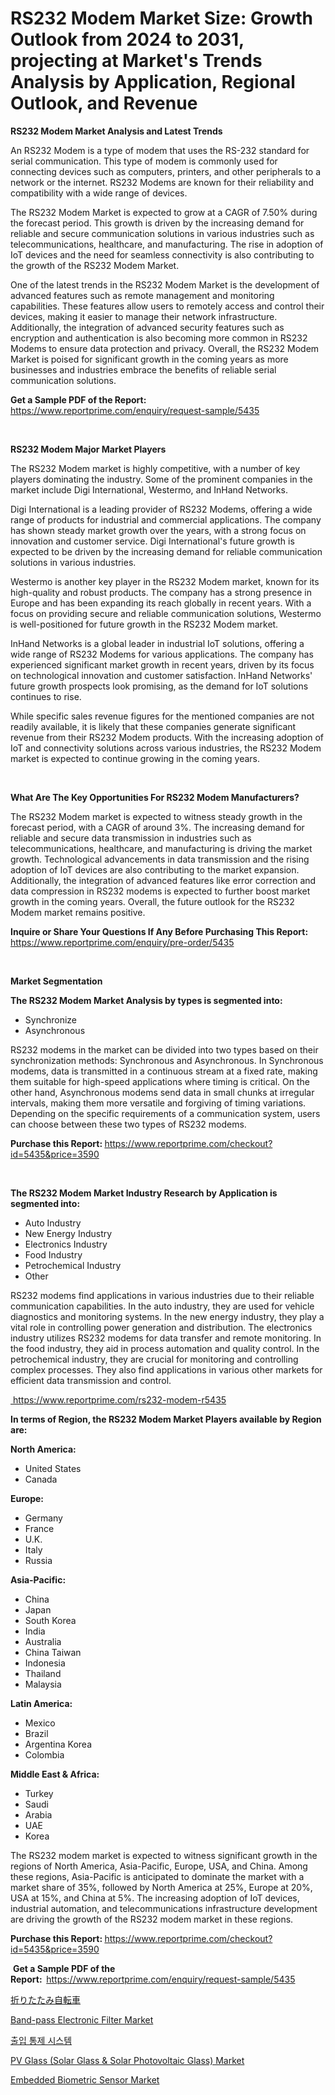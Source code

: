<p><h1>RS232 Modem Market Size: Growth Outlook from 2024 to 2031, projecting at Market's Trends Analysis by Application, Regional Outlook, and Revenue</h1></p><p><strong>RS232 Modem Market Analysis and Latest Trends</strong></p>
<p><p>An RS232 Modem is a type of modem that uses the RS-232 standard for serial communication. This type of modem is commonly used for connecting devices such as computers, printers, and other peripherals to a network or the internet. RS232 Modems are known for their reliability and compatibility with a wide range of devices.</p><p>The RS232 Modem Market is expected to grow at a CAGR of 7.50% during the forecast period. This growth is driven by the increasing demand for reliable and secure communication solutions in various industries such as telecommunications, healthcare, and manufacturing. The rise in adoption of IoT devices and the need for seamless connectivity is also contributing to the growth of the RS232 Modem Market.</p><p>One of the latest trends in the RS232 Modem Market is the development of advanced features such as remote management and monitoring capabilities. These features allow users to remotely access and control their devices, making it easier to manage their network infrastructure. Additionally, the integration of advanced security features such as encryption and authentication is also becoming more common in RS232 Modems to ensure data protection and privacy. Overall, the RS232 Modem Market is poised for significant growth in the coming years as more businesses and industries embrace the benefits of reliable serial communication solutions.</p></p>
<p><strong>Get a Sample PDF of the Report:&nbsp;</strong> <a href="https://www.reportprime.com/enquiry/request-sample/5435">https://www.reportprime.com/enquiry/request-sample/5435</a></p>
<p>&nbsp;</p>
<p><strong>RS232 Modem Major Market Players</strong></p>
<p><p>The RS232 Modem market is highly competitive, with a number of key players dominating the industry. Some of the prominent companies in the market include Digi International, Westermo, and InHand Networks.</p><p>Digi International is a leading provider of RS232 Modems, offering a wide range of products for industrial and commercial applications. The company has shown steady market growth over the years, with a strong focus on innovation and customer service. Digi International's future growth is expected to be driven by the increasing demand for reliable communication solutions in various industries.</p><p>Westermo is another key player in the RS232 Modem market, known for its high-quality and robust products. The company has a strong presence in Europe and has been expanding its reach globally in recent years. With a focus on providing secure and reliable communication solutions, Westermo is well-positioned for future growth in the RS232 Modem market.</p><p>InHand Networks is a global leader in industrial IoT solutions, offering a wide range of RS232 Modems for various applications. The company has experienced significant market growth in recent years, driven by its focus on technological innovation and customer satisfaction. InHand Networks' future growth prospects look promising, as the demand for IoT solutions continues to rise.</p><p>While specific sales revenue figures for the mentioned companies are not readily available, it is likely that these companies generate significant revenue from their RS232 Modem products. With the increasing adoption of IoT and connectivity solutions across various industries, the RS232 Modem market is expected to continue growing in the coming years.</p></p>
<p>&nbsp;</p>
<p><strong>What Are The Key Opportunities For RS232 Modem Manufacturers?</strong></p>
<p><p>The RS232 Modem market is expected to witness steady growth in the forecast period, with a CAGR of around 3%. The increasing demand for reliable and secure data transmission in industries such as telecommunications, healthcare, and manufacturing is driving the market growth. Technological advancements in data transmission and the rising adoption of IoT devices are also contributing to the market expansion. Additionally, the integration of advanced features like error correction and data compression in RS232 modems is expected to further boost market growth in the coming years. Overall, the future outlook for the RS232 Modem market remains positive.</p></p>
<p><strong>Inquire or Share Your Questions If Any Before Purchasing This Report:</strong> <a href="https://www.reportprime.com/enquiry/pre-order/5435">https://www.reportprime.com/enquiry/pre-order/5435</a></p>
<p>&nbsp;</p>
<p><strong>Market Segmentation</strong></p>
<p><strong>The RS232 Modem Market Analysis by types is segmented into:</strong></p>
<p><ul><li>Synchronize</li><li>Asynchronous</li></ul></p>
<p><p>RS232 modems in the market can be divided into two types based on their synchronization methods: Synchronous and Asynchronous. In Synchronous modems, data is transmitted in a continuous stream at a fixed rate, making them suitable for high-speed applications where timing is critical. On the other hand, Asynchronous modems send data in small chunks at irregular intervals, making them more versatile and forgiving of timing variations. Depending on the specific requirements of a communication system, users can choose between these two types of RS232 modems.</p></p>
<p><strong>Purchase this Report:&nbsp;</strong><a href="https://www.reportprime.com/checkout?id=5435&price=3590">https://www.reportprime.com/checkout?id=5435&price=3590</a></p>
<p>&nbsp;</p>
<p><strong>The RS232 Modem Market Industry Research by Application is segmented into:</strong></p>
<p><ul><li>Auto Industry</li><li>New Energy Industry</li><li>Electronics Industry</li><li>Food Industry</li><li>Petrochemical Industry</li><li>Other</li></ul></p>
<p><p>RS232 modems find applications in various industries due to their reliable communication capabilities. In the auto industry, they are used for vehicle diagnostics and monitoring systems. In the new energy industry, they play a vital role in controlling power generation and distribution. The electronics industry utilizes RS232 modems for data transfer and remote monitoring. In the food industry, they aid in process automation and quality control. In the petrochemical industry, they are crucial for monitoring and controlling complex processes. They also find applications in various other markets for efficient data transmission and control.</p></p>
<p><a href="https://www.reportprime.com/rs232-modem-r5435">&nbsp;https://www.reportprime.com/rs232-modem-r5435</a></p>
<p><strong>In terms of Region, the RS232 Modem Market Players available by Region are:</strong></p>
<p>
    <p> <strong> North America: </strong>
        <ul>
            <li>United States</li>
            <li>Canada</li>
        </ul>
        </p> 
    <p> <strong> Europe: </strong>
        <ul>
            <li>Germany</li>
            <li>France</li>
            <li>U.K.</li>
            <li>Italy</li>
            <li>Russia</li>
        </ul>
        </p> 
    <p> <strong> Asia-Pacific: </strong>
        <ul>
            <li>China</li>
            <li>Japan</li>
            <li>South Korea</li>
            <li>India</li>
            <li>Australia</li>
            <li>China Taiwan</li>
            <li>Indonesia</li>
            <li>Thailand</li>
            <li>Malaysia</li>
        </ul>
        </p> 
    <p> <strong> Latin America: </strong>
        <ul>
            <li>Mexico</li>
            <li>Brazil</li>
            <li>Argentina Korea</li>
            <li>Colombia</li>
        </ul>
        </p> 
    <p> <strong> Middle East & Africa: </strong>
        <ul>
            <li>Turkey</li>
            <li>Saudi</li>
            <li>Arabia</li>
            <li>UAE</li>
            <li>Korea</li>
        </ul>
    </p>
    </p>
<p><p>The RS232 modem market is expected to witness significant growth in the regions of North America, Asia-Pacific, Europe, USA, and China. Among these regions, Asia-Pacific is anticipated to dominate the market with a market share of 35%, followed by North America at 25%, Europe at 20%, USA at 15%, and China at 5%. The increasing adoption of IoT devices, industrial automation, and telecommunications infrastructure development are driving the growth of the RS232 modem market in these regions.</p></p>
<p><strong>Purchase this Report: </strong><a href="https://www.reportprime.com/checkout?id=5435&price=3590">https://www.reportprime.com/checkout?id=5435&price=3590</a></p>
<p>&nbsp;<strong>Get a Sample PDF of the Report:&nbsp;&nbsp;</strong><a href="https://www.reportprime.com/enquiry/request-sample/5435">https://www.reportprime.com/enquiry/request-sample/5435</a></p>
<p><strong></strong></p>
<p><p><a href="https://medium.com/@caseyelee251/%E6%8A%98%E3%82%8A%E3%81%9F%E3%81%9F%E3%81%BF%E8%87%AA%E8%BB%A2%E8%BB%8A%E5%B8%82%E5%A0%B4-%E5%B8%82%E5%A0%B4%E3%82%BB%E3%82%B0%E3%83%A1%E3%83%B3%E3%83%86%E3%83%BC%E3%82%B7%E3%83%A7%E3%83%B3-%E5%9C%B0%E7%90%86%E7%9A%84%E5%9C%B0%E5%9F%9F-%E3%81%8A%E3%82%88%E3%81%B32031%E5%B9%B4%E3%81%BE%E3%81%A7%E3%81%AE%E5%B8%82%E5%A0%B4%E4%BA%88%E6%B8%AC-6570f730e6c4">折りたたみ自転車</a></p><p><a href="https://medium.com/@berugaru/band-pass-electronic-filter-market-global-market-share-and-ranking-overall-sales-and-demand-9beff8325232">Band-pass Electronic Filter Market</a></p><p><a href="https://medium.com/@leeanford76845djf/2024%EB%85%84%EB%B6%80%ED%84%B0-2031%EB%85%84%EA%B9%8C%EC%A7%80%EC%9D%98-%EC%97%91%EC%84%B8%EC%8A%A4-%EC%A0%9C%EC%96%B4-%EC%8B%9C%EC%8A%A4%ED%85%9C-%EC%8B%9C%EC%9E%A5-%EC%A0%84%EB%A7%9D-%EB%B0%8F-%EC%98%88%EC%B8%A1-199a4f7ad03e">출입 통제 시스템</a></p><p><a href="https://medium.com/@ivethfonsecal57/pv-glass-solar-glass-solar-photovoltaic-glass-market-outlook-and-forecast-from-2024-to-2031-85ca0fdccb66">PV Glass (Solar Glass & Solar Photovoltaic Glass) Market</a></p><p><a href="https://github.com/nigngrjl95/Market-Research-Report-List-1/blob/main/embedded-biometric-sensor-market.md">Embedded Biometric Sensor Market</a></p></p>